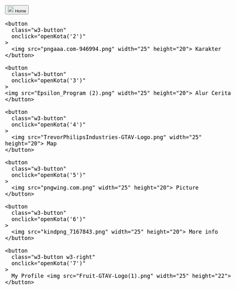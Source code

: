 <title>Muhamd Fauzi Mugni</title>
<meta name="viewport" content="width=device-width, initial-scale=1" />
<link rel="stylesheet" href="w3.css" />
<meta charset="UTF-8">
    <meta name="viewport" content="width=device-width, initial-scale=1" />
    <link rel="stylesheet" href="w3.css" />
<style>
  body {
    font: 20px 'Helvetica', sans-serif;
    background: url(wallpaperflare.com_wallpaper-fotor-202401271426.jpg) no-repeat;
    background-size: 100% 100%;
    background-attachment:fixed;
    color: rgb(0, 0, 0);
    background-image: url(wallpaperflare.com_wallpaper-fotor-202401271426.jpg) ;
    height: 80vh;
  }
  .banner {
    height: 40vh;
    background-image: url("WhatsApp Image 2024-01-26 at 14.47.36.jpeg");
    background-position: top;
    background-size: cover;
  }

  .w3-bar {
  display: flex;
  justify-content: center;
}

button {
  margin: 0 5px;
}

  button {
    margin: 0 5px;
  }

  #content1{
    display:flex;
    column-gap: 20px;

  }
  #content2{
    display:flex;
    column-gap: 20px;

  }
  #content3{
    display:flex;
    column-gap: 20px;
  }

  .image-container {
  display: inline-block;
  position: relative;
  overflow: hidden;
}

  .image-container img {
  display: block;
  transition: transform .2s;
}

  .image-container:hover img {
  transform: scale(1.2);
}


  body{
  margin: 0;
  padding: 0;
  height: 100vh;
  justify-content: center;
  align-items: center;
}

 .w3-button{
  font-family: 'Helvetica', sans-serif;
  font-size: 18px;
  font-weight: bold;
  background: #e9b27e;
  width: 140px;
  padding: 5px;
  text-align: center;
  text-decoration: none;
  text-transform: none;
  border-radius: 10px;
  cursor: pointer;
  box-shadow: 0 0 10px rgba(0, 0, 0, 0.1);
  -webkit-transition-property: 0.3s;
  -webkit-transition-property: box-shadow, transform;
  transition-property: box-shadow, transform;
 }

 .w3-button:hover, .w3-button:active{
  box-shadow: 0 0 20px rgba(0, 0, 0, 0.5);
  -webkit-transform: scale(1.1);
  transform: scale(1.1);


 }


</style>
<head>
  <meta charset="UTF-8">
  <meta name="viewport" content="width=device-width, initial-scale=1.0">
  <title>Profil Saya</title>
  <style>
      .title{
          font-family: Arial, sans-serif;
          margin: 0;
          padding: 0;
      }
      .container {
          max-width: 800px;
          margin: 20px auto;
          padding: 20px;
          border: 1px solid #ccc;
          border-radius: 5px;
          background-color: #f7bd71;
      }
      .profile-info {
          text-align: center;
          margin-bottom: 20px;
      }
      .profile-info img {
          width: 150px;
          height: 150px;
          border-radius: 50%;
          margin-bottom: 10px;
      }
      .profile-info h2 {
          margin: 0;
          font-size: 24px;
      }
      .profile-info p {
          margin: 5px 0;
          color: #666;
      }
      .menu {
          list-style-type: none;
          padding: 0;
          margin: 0;
          text-align: center;
      }
      .menu li {
          display: inline;
          margin: 0 10px;
      }
      .menu li a {
          text-decoration: none;
          color: #333;
          font-weight: bold;
          font-size: 18px;
      }
  </style>
</head>
<body> 
  <div class="w3-container banner"></div>
  <div class="w3-bar w3-blue-gray" id="nav-list">
    <button
      class="w3-button"
      onclick="((function() { openKota('1'); audio.play(); })())"
    >
      <img src="kindpng_7167842.png " width="20" height="20"> Home
    </button>

    <button
      class="w3-button"
      onclick="openKota('2')"
    >
      <img src="pngaaa.com-946994.png" width="25" height="20"> Karakter
    </button>

    <button
      class="w3-button"
      onclick="openKota('3')"
    >
    <img src="Epsilon_Program (2).png" width="25" height="20"> Alur Cerita 
    </button>

    <button
      class="w3-button"
      onclick="openKota('4')" 
    >
      <img src="TrevorPhilipsIndustries-GTAV-Logo.png" width="25" height="20"> Map
    </button>
    
    <button
      class="w3-button"
      onclick="openKota('5')" 
    >
      <img src="pngwing.com.png" width="25" height="20"> Picture 
    </button>

    <button
      class="w3-button"
      onclick="openKota('6')" 
    >
      <img src="kindpng_7167843.png" width="25" height="20"> More info 
    </button>

    <button
      class="w3-button w3-right"
      onclick="openKota('7')" 
    >
      My Profile <img src="Fruit-GTAV-Logo(1).png" width="25" height="22">
    </button>
  </div>

  <div id="1" class="w3-container kota w3-animate-opacity" style="display: none;">
    <div id="content1">
    <p>
      
    </p>
    <p> 
    <center>
        <h1><a><a href="https://www.youtube.com/watch?v=QkkoHAzjnUs"><img src="https://fontmeme.com/permalink/240125/a4de50e53acf2bddf788fc33eefe2121.png" alt="grand-theft-auto-font" border="0"></a></a></h1>
        Grand Theft Auto V (sering disingkat sebagai GTA: V atau GTA: 5) adalah permainan laga-petualangan 2013 yang dikembangkan oleh Rockstar North dan diterbitkan oleh Rockstar Games. Ini adalah entri utama pertama dalam seri Grand Theft Auto sejak 2008 Grand Theft Auto IV. Berlatar di dalam negara bagian fiksi San Andreas, yang berbasis di California Selatan, kisah pemain tunggal mengikuti tiga kriminal dan upaya mereka untuk melakukan perampokan di bawah tekanan lembaga pemerintah yang korup serta penjahat yang berkuasa. Desain dunia terbuka memungkinkan pemain bebas berkeliaran di pedesaan terbuka San Andreas dan kota fiksi Los Santos, yang berbasis di Los Angeles, Amerika Serikat.<br><br><br>
        Tanggal rilis: 17 September 2013 (Indonesia)<br>
        Studio: Rockstar North<br>
        Produser: Leslie Benzies<br>
        Bahasa: Inggris<br>
    </center>
    </div>
</div>
<script>
  const audio = new Audio("GTA_V_Theme_song.mp3");

  function openKota(kotaId) {
    // Your openKota function implementation here
  }
</script>

  <div id="2" class="w3-container kota w3-animate-bottom" style="display: none;">
    
    <div id="content2"><p>
        <a href="https://www.youtube.com/watch?v=kfzrQGU6jhM"><img src="WhatsApp Image 2024-01-25 at 19.01.27.jpeg" width="300" height="550" ></a>
        
        <p>"Franklin Clinton adalah salah satu dari tiga protagonis yang ada di Grand Theft Auto V , bersama dengan Michael De Santa dan Trevor Philips<br><br>
          Franklin lahir di South Los Santos pada 1988. Ia tidak pernah tau siapa itu ayahnya, dan ibunya merupakan seorang pecandu kokain. Ketika masih kecil, Franklin sering mendengar cerita dari orang-orang tentang ayahnya yang sering melakukan kekerasan terhadap ibunya, hal itu mungkin yang membuat ibunya kemudian menjadi pecandu kokain. Ayah Franklin meninggalkan ibu Franklin ketika sedang mengandung Franklin. Kecanduan narkoba pada ibunya akhirnya menyebabkannya meninggal ketika Franklin masih muda.<br><br>
          Setelah kematian ibunya, Franklin pergi ke kakek dan neneknya, disinilah Franklin bertemu dengan Tonya Wiggins dan JB Bradshaw. Meskipun sering diperlakukan manja oleh neneknya di rumah, tapi diluar rumah, Franklin merupakan seorang brandalan. Salah satu kebrandalan pertama yang ia lakukan adalah menjual rokok bersama Bradshaw. Bisnis kecil itu berjalan lancar sampai akhirnya kakek Franklin berhasil menangkap Franklin yang sedang tertangkap basah berjualan rokok. Beberapa waktu kemudian, kakek dan nenek Franklin meninggal, dan Franklin tinggal bersama bibinya, Denise Clinton.<br><br>
          Franklin sekolah di Davis High School bersama dengan Lamar Davis, Tanisha Jackson dan Tonya Wiggins, tapi kemudian mereka diusir karena menyerang seorang guru. Pada masa itu, ia mulai berkenalan dengan kehidupan geng, narkoba, dan pencurian bersama temannya yaitu Lamar. Pada pencurian bank pertama mereka, mereka berhasil mendapat uang sebesar $2000, tapi mereka tidak bisa menyimpannya dikarenakan uang mereka terkena tumpahan cairan. Franklin juga bekerja pada pengedar narkoba lokal bernama Marcus. Franklin pernah masuk penjara tahun 2008, karena tertangkap basah saat melakukan kejahatan. Setelah dibebaskan dari sana, ia memutuskan untuk meninggalkan kehidupan gengnya, dan menjalankan kehidupan normal.<br><br>
          Franklin dan Lamar mulai bekerja pada Simeon Yetarian. Yetarian memiliki sebuah dealer mobil di Los Santos. Yetarian menjual mobilnya dengan cara curang kepada orang-orang yang umumnya tidak terlalu kaya. Franklin pernah mendapat SMS dari Tanisha yang mengatakan bahwa ia ingin putus karena kematian saudaranya dan karena ia takut kehidupannya dapat rusak mengikuti kehidupan Franklin yang juga rusak.<br><br>
    </div>
    <div id="content2"><p>
      <a href="https://www.youtube.com/watch?v=HqZXw5M6qQY"><img src="WhatsApp Image 2024-01-25 at 18.59.57.jpeg" width="300" height="550" ></a>

      <p>Michael De Santa , sebelumnya Michael Townley , adalah karakter dalam seri Grand Theft Auto yang muncul sebagai salah satu dari tiga protagonis di Grand Theft Auto V , bersama Franklin Clinton dan Trevor Philips . Dia diperankan oleh Ned Luke .<br><br>
        Michael lahir pada tahun 1965 atau 1968 , kemungkinan di Midwest . Sebagai seorang anak, dia tidak memiliki kemewahan dan hak istimewa yang dimiliki anak-anaknya sendiri, dan tumbuh di lingkungan yang tidak memiliki taman trailer bersama orang tuanya. Seperti Trevor dan Franklin , Michael memiliki pendidikan yang keras karena ayahnya yang alkoholik dan kasar secara fisik, yang kemudian meninggalkannya. Ibu Michael, yang juga meninggalkannya, diberi tahu berbagai versi alasan ayahnya pergi, termasuk, namun tidak terbatas pada, dia melewatkan kota, ditabrak kereta api, dan bergabung dengan angkatan laut. Di masa sekolah menengahnya, Michael adalah gelandang terkenal untuk tim sepak bola seluruh negara bagian, bahkan menampilkan performa luar biasa selama pertandingannya dan kadang-kadang fotonya dimuat di koran lokal. Namun, masalah temperamen dan cedera yang terus-menerus pada akhirnya memaksanya untuk berhenti.<br><br>
        Sebagai seorang dewasa muda, Michael memulai kehidupan kriminal. Menurut Michael, dia dipenjara dua kali pada saat dia berumur dua puluh. Selama di penjara, Michael belajar banyak keterampilan, termasuk menggunakan senjata tato dengan menato namanya di pantat teman satu selnya. Dia melakukan perampokan pertamanya pada tahun 1988 , di mana dia berhasil mencuri $ 10.000 dari sebuah usaha kecil di pinggiran Carcer City . Michael menyempurnakan keterampilan kriminalnya untuk menjadi penembak jitu yang ahli dan pemimpin perampokan yang efisien meskipun ia mengalami kegagalan dan kekurangan. Selama periode ini, dia mengasosiasikan dirinya dengan Lester Crest , seorang perencana hebat yang kemudian membantu Michael dalam merencanakan perampokan dan tugas lainnya.<br><br>
        Michael bertemu Trevor Philips saat dia mengawal kargo melintasi perbatasan. Saat Trevor menunggu untuk menemui majikannya yang tidak dikenal, dia melihat bukan hanya satu tapi dua jejak debu di jalan, meskipun dia diberitahu hanya akan ada satu orang yang menemuinya dengan membawa barang tersebut. Michael keluar dari kendaraan pertama sementara seorang warga sipil yang lebih tua keluar dari kendaraan kedua. Ternyata, warga sipil yang lebih senior telah dibajak oleh Michael. Saat Michael mencoba melarikan diri dengan tergesa-gesa dengan berjalan kaki, warga sipil yang lebih tua itu berusaha menarik perhatian Trevor atas apa yang baru saja terjadi. Trevor mendekati warga sipil dan menembakkan pistol suar ke mata pria itu, membunuhnya secara brutal. Dia dan Michael membuang mayatnya ke danau setelahnya, yang kemudian digambarkan Trevor sebagai hal yang mengerikan karena suar masih menyala di dalam tengkorak pria itu. Trevor dan Michael sama-sama muntah karena bau busuk dari mayat yang terbakar masih tersisa. Setelah menyadari betapa baik mereka bekerja sama, Michael membawa Trevor yang tidak memiliki tujuan di bawah sayapnya sebagai mitra untuk berbagai kejahatan yang akan dilakukannya. Mereka berdua cukup sukses dalam profesinya. Namun, Michael mengklaim mereka selalu miskin dan terus-menerus melarikan diri dari hukum, karena masalah kemarahan Trevor akan menyebabkan dia membunuh seseorang di siang hari bolong, sementara kehati-hatian, pandangan jauh ke depan, dan gaya kutipan khas Michael dari film-film Solomon Richards menarik perhatian. yang menyebabkan dia dan Trevor segera meninggalkan kota setelah menyelesaikan pekerjaannya.<br><br>
    </div>
    <div id="content2"><p>
      <a href="https://www.youtube.com/watch?v=XAOUlsrmzYM"><img src="WhatsApp Image 2024-01-25 at 19.03.04.jpeg" width="300" height="550" ></a> 

      <p>Karakter Trevor Philips dalam GTA 5 adalah tokoh protagonis yang muncul sebagai salah satu dari tiga pelaku utama bersama dengan Michael De Santa dan Franklin Clinton di Grand Theft Auto V , dan juga sebagai karakter utama dalam Grand Theft Auto online . Trevor Philips muncul saat pertama kali permainan berjalan dimana ia menjadi salah satu dari 4 perampok sebuah bank di Ludendorff, North Yankton.<br><br>
        Trevor lahir dan dibesarkan di Kanada , dekat Kanada / perbatasan Amerika Serikat ia menyebutnya " Canadian wilayah perbatasan Amerika " . Dalam percakapan dengan Franklin , dia mengaku " dibesarkan di lima provinsi , dua negara , empat belas rumah yang berbeda , delapan ayah , tiga rumah perawatan , dua lembaga pemasyarakatan.<br><br>
        Ketika masih anak-anak , dia memiliki sejarah kekerasan dan kemarahan yang banyak . Trevor juga menyebutkan bagaimana ia membunuh berbagai hewan dan " drifter " selama tahun-tahun pada awal hidupnya . Ayahnya adalah orang yang kasar , sementara ibunya sombong dan memperlakukannya dengan rendah . Ketika ia masih kecil , ayah Trevor meninggalkan dia di pusat perbelanjaan . Trevor juga memiliki saudara bernama Ryan , yang kemungkinan dibunuh oleh Trevor sendiri .<br><br>
        Trevor juga mengungkapkan bahwa ia putus sekolah , yang merupakan alasan mengapa ia memiliki kekurangan dalam beberapa pengetahuan dasar , seperti lokasi Roma kuno , yang menurutnya menjadi bagian dari Amerika. Ia juga mengungkapkan bahwa ia memiliki masalah dengan tata bahasa yang tidak improvisasi . Ada kemungkinan juga bahwa ia memiliki sedikit pendidikan formal , karena ia menyebutkan selama ditangkap polisi ia mengambil sekolah kelas malam. Trevor memang memiliki bakat yang cukup baik dibidang matematis, yang dikonfirmasi oleh Wade yang mengatakan bahwa Trevor sangat baik pada " angka " . Selain itu, Trevor juga  menerbangkan jet. Dia terdaftar di Royal Canadian Angkatan Udara pilot jet tempur , namun beberapa hari sebelum menyelesaikan latihannya , Trevor dianggap mentalnya tidak stabil sehingga ia dikeluarkan.<br><br>
        Setelah dikeluarkan , Trevor menjadi drifter dan melakukan kejahatan kecil tanpa tujuan tertentu. Dia pernah berbicara dengan Lamar bahwa ia pernah melakukan kejahatan berat sampai ia bertemu Michael . Mereka pertama kali bertemu satu sama lain saat mengawal kargo melintasi perbatasan .<br><br>



    </div>
  </div>
  
  <div id="2" class="w3-container kota w3-animate-bottom" style="display: none;">
   
  </div>

  <div id="3" class="w3-container kota w3-animate-top" style="display: none; text-align: center;">
    <p>
        <h1><a href="https://www.youtube.com/watch?v=MHdhtJt9opI&t=135s"><img src="https://fontmeme.com/permalink/240126/d68e3ef48cb1a71f72bb4424e0537f3a.png" alt="grand-theft-auto-font" border="0"></a></h1><br>

        Awal cerita bermula dari aksi perampokan sembilan tahun lalu di North Yankton yang dilakukan oleh Michael dan Trevor bersama dengan dua kru lainnya berakhir bencana.
        Mereka disergap dengan kekuatan polisi yang masif, Michael yang tengah terluka akhirnya meminta Trevor untuk menyelamatkan diri
        dan akhirnya menghilang dalam kabut. Sembilan tahun setelahnya, kedua rekan ini hadir dengan kesimpulan yang sama bahwa masing-masing dari teman mereka
        telah tewas dalam tragedi tersebut.<br><br><br>

        Namun siapa yang menyangka bahwa Michael ternyata berhasil menyelamatkan diri, berlindung sebagai saksi di bawah FIB, dan meraih kekayaan.
        Sementara di sudut kota yang lain, Trevor yang tidak pernah mengetahui nasib Michael, harus berjuang dan memulai bisnis narkotikanya dari awal.
        Upaya perampokan di North Yankton yang gagal akhirnya memisahkan keduanya, dengan masing-masing mengira yang lainnya tewas. Sembilan tahun kemudian,
        ketika Michael mulai mapan berkat sokongan dana dari FIB, sosok kriminal kelas bawah lainnya ,
        Franklin Clinton mulai masuk ke dalam pusaran ini.<br><br><br>

        Di tengah benang merah antara Micheal dan Trevor muncullah Franklin Clinton, seorang anak muda yang baru hendak memulai kehidupan kriminalnya.
        Bekerja sebagai repo di sebuah dealer mobil, Franklin akhirnya bertemu dengan Michael yang sempat menjadi salah satu target kriminalnya.
        Pertemuan pertama yang berkesan antara kedua karakter ini akhirnya membangun hubungan kerjasama khusus,
        sebuah awal lebih banyak kegiatan kriminal. Dibantu oleh sang otak jenius  Lester Crest,
        Michael dan Franklin akhirnya memutuskan untuk merampok sebuah toko perhiasan untuk memperkuat keuangan mereka.
        Perampokan yang membawa Michael kembali ke dunia kriminal,
        Franklin ke level yang lebih tinggi, dan Trevor untuk mengetahui bahwa sahabat terdekatnya belum tewas.<br><br><br>

        Perampokan yang disusun bersama Lester dan Franklin ternyata menyadarkan Trevor bahwa teman lama yang selama ini ia dukakan,
        ternyata selamat dan hidup enak di Los Santos, sementara Trevor hidup biasa di pinggiran Sandy Shores. Akhirnya Trevor berusaha menemukan Michael ke Los Santos. 
        Usaha yang akhirnya berhasil berkat bantuan Dave. Dan akhirnya mereka membentuk kelompok untuk melakukan berbagai perampokan. 
        Dan suatu saat mereka melakukan kerjasama dengan FIB. Setelah beberapa kali melakukan kerjasama dengan FIB ,
        mereka ber 3 pun dihadapkan dengan 3 pilihan yang membingungkan , dan itu pun akhir dari misi .Ketiga pilihan yang harus dilakukan oleh Franklin adalah membunuh Micheal,
        membunuh Trevor atau membunuh anggota FIB.
    </p>
</div>


    <div id="4" class="w3-container kota w3-animate-fading" style="display: none;">
      <center>
        <div class="image-container">
          <img src="GTAV-HD-MAP-satellite.jpg" width="980" alt="GTA V Map">
        </div>
      </center>
    </div>

  <div id="5" class="w3-container kota w3-animate-zoom" style="display: none;">
        <center>
            <img src="6xTNFqeogtjHym3YRNxJ69-650-80.jpg" height="250" width="365">
            <img src="ca0b812c4cc687453570dc6411f98422-650-80.jpg" height="250" width="365">
            <img src="download.jpg" height="250" width="365">
            <img src="gtav_gen9_016.jpg" height="250" width="365">
            <img src="images (1).jpg" height="250" width="365">
            <img src="images (2).jpg" height="250" width="365">
            <img src="SCREENSHOT GTA V2.jpg" height="250" width="365">
            <img src="SCREENSHOT GTA V3.jpg" height="250" width="365">
            <img src="SCREENSHOT GTA V6.jpg" height="250" width="365">
            <img src="f25a80f32dd4f73224b10da62343c821_gta-5-grand-theft-auto-v.jpg" height="250" width="365">
            <img src="SCREENSHOT GTA V.jpg" height="250" width="365">
            <img src="images.jpg" height="250" width="365">
        </center>
    </div>

    <div id="6" class="w3-container kota w3-animate-left" style="display: none;">
        <center>
            <h1><a href="https://www.youtube.com/watch?v=hvoD7ehZPcM"><img src="https://fontmeme.com/permalink/240126/8f03e01d903a4a1e87a9076602c5fe2f.png" alt="grand-theft-auto-font" border="0"></a></h1>
            _________________________________________<br>
            Directed by	   : Rockstar North<br>
            Release date   : 17 September 2013<br>
            Total missions : 80 missions<br>
            RYM Rating	   : 10 / 10 from IGN ratings<br>
            Tops Sold	Co   :185 million copies in 2024<br>
            Language       :	English,<br>
            Genres	       : Open world<br>
            Action-adventure game, Third-person shooter, Nonlinear gameplay<br>
            _____________________________________________________<br><br>
        </center>
        Grand Theft Auto V (juga dikenal dengan Grand Theft Auto Five, GTA 5 atau GTA V) adalah video game yang dikembangkan oleh Rockstar North.
        Game ini merupakan game ke lima belas dari seri Grand Theft Auto. Edisi original dari game ini dirilis pada 17 September, 2013 untuk Xbox 360 dan PlayStation 3,
        sedangkan pada Xbox One dan PlayStation 4 dirilis pada 18 November 2014, dan di PC pada 14 April, 2015.<br><br>
        Edisi originalnya di umumkan pada 25 October 2011, trailer pertama dari game ini dirilis pada 2 November 2011. Game ini awalnya mau diterbitkan pada musim semi 2013,
        namun kemudian tanggal terbitnya mundur menjadi 17 September 2013..<br><br>
        Grand Theft Auto V mengambil set pada tahun 2013 di kota Los Santos dan daerah sekitarnya dan menceritakan tentang kisah 3 orang protagonis: Michael De Santa,
        Franklin Clinton, dan Trevor Philips. Game ini mengambil set waktu 5 tahun setelah Grand Theft Auto IV, dan 4 tahun setelah Grand Theft Auto: Chinatown Wars.
    </div>


<div id="7" class="w3-container kota w3-animate-right" style="display: none;">
  <title>Profil Say</title>
  <div class="container">
    <div class="profile-info">
        <img src="WhatsApp Image 2023-11-19 at 13.41.25 (2).jpg" alt="Profil Saya">
        <h2>Muhammad Fauzi Mugni</h2>
        <p>Mahasiswa</p>
        <p>NIm   : 10123201<br>
           Kelas : IF-5
        </p>
    </div>
    
</div>
</div>

<script>
    function openKota(namakota) {
      var i;
      var x = document.getElementsByClassName("kota");
      for (i = 0; i < x.length; i++) {
        x[i].style.display = "none";
      }
      document.getElementById(namakota).style.display = "block";
    }
  </script>
</body>
